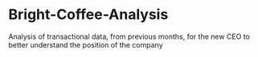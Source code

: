 # Bright-Coffee-Analysis
Analysis of transactional data, from previous months, for the new CEO to better understand the position of the company
